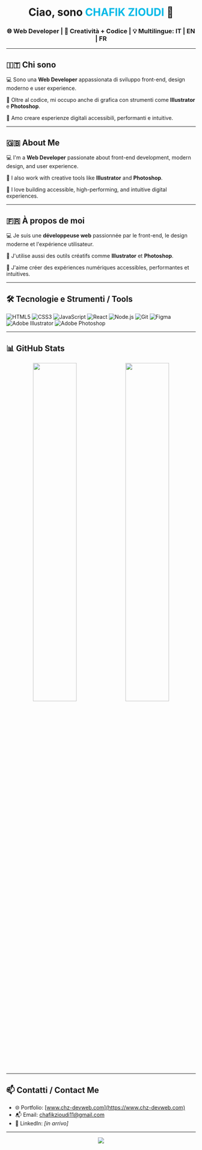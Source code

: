 <h1 align="center">Ciao, sono <span style="color:#00b9e7;">CHAFIK ZIOUDI</span> 👋</h1>
<h3 align="center">🌐 Web Developer | 🎨 Creatività + Codice | 💡 Multilingue: IT | EN | FR</h3>

---

## 🇮🇹 Chi sono

💻 Sono una **Web Developer** appassionata di sviluppo front-end, design moderno e user experience.

🎨 Oltre al codice, mi occupo anche di grafica con strumenti come **Illustrator** e **Photoshop**.

🚀 Amo creare esperienze digitali accessibili, performanti e intuitive.

---

## 🇬🇧 About Me

💻 I'm a **Web Developer** passionate about front-end development, modern design, and user experience.

🎨 I also work with creative tools like **Illustrator** and **Photoshop**.

🚀 I love building accessible, high-performing, and intuitive digital experiences.

---

## 🇫🇷 À propos de moi

💻 Je suis une **développeuse web** passionnée par le front-end, le design moderne et l'expérience utilisateur.

🎨 J'utilise aussi des outils créatifs comme **Illustrator** et **Photoshop**.

🚀 J'aime créer des expériences numériques accessibles, performantes et intuitives.

---

## 🛠️ Tecnologie e Strumenti / Tools

![HTML5](https://img.shields.io/badge/HTML5-E34F26?style=flat&logo=html5&logoColor=white)
![CSS3](https://img.shields.io/badge/CSS3-1572B6?style=flat&logo=css3&logoColor=white)
![JavaScript](https://img.shields.io/badge/JavaScript-F7DF1E?style=flat&logo=javascript&logoColor=black)
![React](https://img.shields.io/badge/React-20232A?style=flat&logo=react&logoColor=61DAFB)
![Node.js](https://img.shields.io/badge/Node.js-339933?style=flat&logo=nodedotjs&logoColor=white)
![Git](https://img.shields.io/badge/Git-F05032?style=flat&logo=git&logoColor=white)
![Figma](https://img.shields.io/badge/Figma-F24E1E?style=flat&logo=figma&logoColor=white)
![Adobe Illustrator](https://img.shields.io/badge/Illustrator-FF9A00?style=flat&logo=adobeillustrator&logoColor=white)
![Adobe Photoshop](https://img.shields.io/badge/Photoshop-31A8FF?style=flat&logo=adobephotoshop&logoColor=white)

---

## 📊 GitHub Stats

<p align="center">
  <img src="https://github-readme-stats.vercel.app/api?username=chzioudi&show_icons=true&theme=radical" width="48%" />
  <img src="https://github-readme-stats.vercel.app/api/top-langs/?username=chzioudi&layout=compact&theme=radical" width="48%" />
</p>

---

## 📫 Contatti / Contact Me

- 🌐 Portfolio: [www.chz-devweb.com](https://www.chz-devweb.com)
- 📬 Email: chafikzioudi11@gmail.com
- 💼 LinkedIn: *[in arrivo]*

---

<p align="center">
  <img src="https://capsule-render.vercel.app/api?type=waving&color=gradient&height=120&section=footer"/>
</p>
